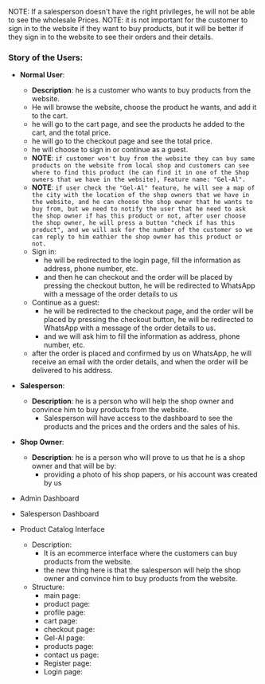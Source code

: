 NOTE: If a salesperson doesn't have the right privileges, he will not be able to see the wholesale Prices.
NOTE: it is not important for the customer to sign in to the website if they want to buy products, but it will be better if they sign in to the website to see their orders and their details.

### Story of the Users:
- __Normal User__:
    - **Description**: he is a customer who wants to buy products from the website.
    - He will browse the website, choose the product he wants, and add it to the cart.
    - he will go to the cart page, and see the products he added to the cart, and the total price.
    - he will go to the checkout page and see the total price.
    - he will choose to sign in or continue as a guest.
    - **NOTE**: ```if customer won't buy from the website they can buy same products on the website from local shop and customers can see where to find this product (he can find it in one of the Shop owners that we have in the website), Feature name: "Gel-Al".```
    - **NOTE**: ```if user check the "Gel-Al" feature, he will see a map of the city with the location of the shop owners that we have in the website, and he can choose the shop owner that he wants to buy from, but we need to notify the user that he need to ask the shop owner if has this product or not, after user choose the shop owner, he will press a button "check if has this product", and we will ask for the number of the customer so we can reply to him eathier the shop owner has this product or not.```
    - Sign in:
        - he will be redirected to the login page, fill the information as address, phone number, etc.
        - and then he can checkout and the order will be placed by pressing the checkout button, he will be redirected to WhatsApp with a message of the order details to us
    - Continue as a guest:
        - he will be redirected to the checkout page, and the order will be placed by pressing the checkout button, he will be redirected to WhatsApp with a message of the order details to us.
        - and we will ask him to fill the information as address, phone number, etc.
    - after the order is placed and confirmed by us on WhatsApp, he will receive an email with the order details, and when the order will be delivered to his address.

- __Salesperson__:
    - **Description**: he is a person who will help the shop owner and convince him to buy products from the website.
        - Salesperson will have access to the dashboard to see the products and the prices and the orders and the sales of his.
- __Shop Owner__:
    - **Description**: he is a person who will prove to us that he is a shop owner and that will be by:
        - providing a photo of his shop papers, or his account was created by us


- Admin Dashboard
- Salesperson Dashboard
- Product Catalog Interface
    - Description:
        - It is an ecommerce interface where the customers can buy products from the website.
        - the new thing here is that the salesperson will help the shop owner and convince him to buy products from the website.
    - Structure:
        - main page:
        - product page:
        - profile page:
        - cart page:
        - checkout page:
        - Gel-Al page:
        - products page:
        - contact us page:
        - Register page:
        - Login page:
